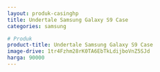 ```yaml
---
layout: produk-casinghp
title: Undertale Samsung Galaxy S9 Case
categories: samsung

# Produk
product-title: Undertale Samsung Galaxy S9 Case
image-drive: 1tr4Fzhm28rK0TA6EbTkLdijboVnZ5SJd
harga: 90000
---
```

